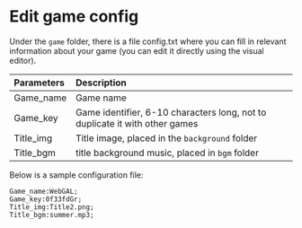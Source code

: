 # Edit game config

Under the `game` folder, there is a file config.txt where you can fill in relevant information about your game (you can edit it directly using the visual editor).

| Parameters | Description |
| :---------- | :---------------------------------------------- |
| Game_name | Game name |
| Game_key | Game identifier, 6-10 characters long, not to duplicate it with other games |
| Title_img | Title image, placed in the `background` folder |
| Title_bgm | title background music, placed in `bgm` folder |

Below is a sample configuration file:

``` text
Game_name:WebGAL;
Game_key:0f33fdGr;
Title_img:Title2.png;
Title_bgm:summer.mp3;
```
